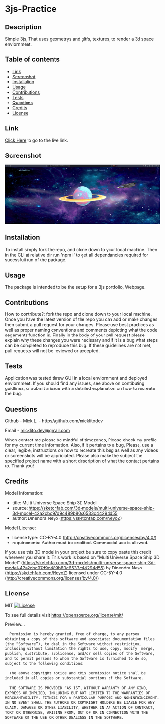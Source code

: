 # 3js-Practice

## Description

Simple 3js, That uses geometrys and gltfs, textures, to render a 3d space enviornment.

## Table of contents

- [ Link ](#link)
- [ Screenshot ](#screenshot)
- [ Installation ](#installation)
- [ Usage ](#usage)
- [ Contributions ](#contributions)
- [ Tests ](#tests)
- [ Questions ](#questions)
- [ Credits ](#credits)
- [ License ](#license)

## Link

[Click Here](https://3js-practice-6adg9tozt-micklitodev.vercel.app/) to go to the live link.

## Screenshot

![image](/assets/3jspss.png)

## Installation

To install simply fork the repo, and clone down to your local machine. Then in the CLI at relative dir run 'npm i' to get all dependancies required for sucessfull run of the package.

## Usage

The package is intended to be the setup for a 3js portfolio, Webpage.

## Contributions

How to contribute?:
fork the repo and clone down to your local machine. Once you have the latest version of the repo you can add or make changes then submit a pull request for your changes. Please use best practices as well as proper naming conventions and comments depicting what the code segements function is. Finally in the body of your pull request please explain why these changes you were necissary and if it is a bug what steps can be completed to reproduce this bug. If these guidelines are not met, pull requests will not be reviewed or accepted.

## Tests

Application was tested threw GUI in a local enviornment and deployed enviornment. If you should find any issues, see above on contibuting guidlines, or submit a issue with a detailed explanation on how to recreate the bug.

## Questions

Github - Mick L. - https//github.com/micklitodev

Email - micklito.dev@gmail.com

When contact me please be mindful of timezones, Please check my profile for my
current time information. Also, if it pertains to a bug, Please, use a clear,
legible, instructions on how to recreate this bug as well as any videos or
screenshots will be appriciated. Please also make the subject the specified project
name with a short description of what the contact pertains to. Thank you!

## Credits

Model Information:

- title: Multi Universe Space Ship 3D Model
- source: https://sketchfab.com/3d-models/multi-universe-space-ship-3d-model-42a2cbc97d9c489b80c6533c44294d55
- author: Dinendra Neyo (https://sketchfab.com/NeyoZ)

Model License:

- license type: CC-BY-4.0 (http://creativecommons.org/licenses/by/4.0/)
- requirements: Author must be credited. Commercial use is allowed.

If you use this 3D model in your project be sure to copy paste this credit wherever you share it:
This work is based on "Multi Universe Space Ship 3D Model" (https://sketchfab.com/3d-models/multi-universe-space-ship-3d-model-42a2cbc97d9c489b80c6533c44294d55) by Dinendra Neyo (https://sketchfab.com/NeyoZ) licensed under CC-BY-4.0 (http://creativecommons.org/licenses/by/4.0/)

## License

MIT [![License](https://img.shields.io/badge/license-MIT-green)](./LICENSE)

To see full details visit https://opensource.org/license/mit/

Preview...

      Permission is hereby granted, free of charge, to any person obtaining a copy of this software and associated documentation files (the “Software”), to deal in the Software without restriction, including without limitation the rights to use, copy, modify, merge, publish, distribute, sublicense, and/or sell copies of the Software, and to permit persons to whom the Software is furnished to do so, subject to the following conditions:

      The above copyright notice and this permission notice shall be included in all copies or substantial portions of the Software.

      THE SOFTWARE IS PROVIDED “AS IS”, WITHOUT WARRANTY OF ANY KIND, EXPRESS OR IMPLIED, INCLUDING BUT NOT LIMITED TO THE WARRANTIES OF MERCHANTABILITY, FITNESS FOR A PARTICULAR PURPOSE AND NONINFRINGEMENT. IN NO EVENT SHALL THE AUTHORS OR COPYRIGHT HOLDERS BE LIABLE FOR ANY CLAIM, DAMAGES OR OTHER LIABILITY, WHETHER IN AN ACTION OF CONTRACT, TORT OR OTHERWISE, ARISING FROM, OUT OF OR IN CONNECTION WITH THE SOFTWARE OR THE USE OR OTHER DEALINGS IN THE SOFTWARE.
